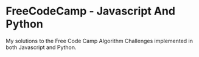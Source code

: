 # FreeCodeCamp - Javascript And Python
My solutions to the Free Code Camp Algorithm Challenges implemented in both Javascript and Python.
